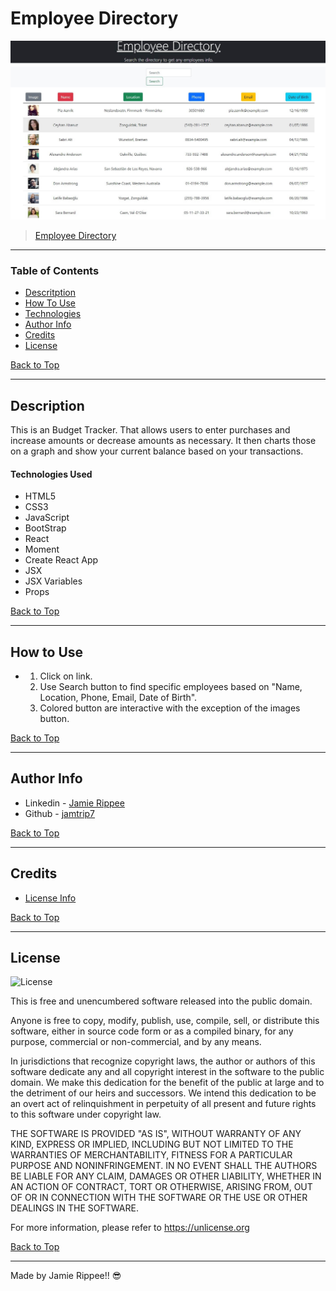 # Employee Directory

![Dashboard Image](src/screenshot/screenshot.jpg)

> [Employee Directory]()

---

### Table of Contents

- [Descritption](#description)
- [How To Use](#how-to-use)
- [Technologies](#technologies)
- [Author Info](#author-info)
- [Credits](#credits)
- [License](#license)

[Back to Top](#Employee-Directory)

---

## Description

This is an Budget Tracker. That allows users to enter purchases and increase amounts or decrease amounts as necessary. It then charts those on a graph and show your current balance based on your transactions.

#### Technologies Used

- HTML5
- CSS3
- JavaScript
- BootStrap
- React
- Moment
- Create React App
- JSX
- JSX Variables
- Props



[Back to Top](#Employee-Directory)

---

## How to Use

- 1) Click on link.
  2) Use Search button to find specific employees based on "Name, Location, Phone, Email, Date of Birth".
  3) Colored button are interactive with the exception of the images button.


[Back to Top](#Employee-Directory)

---

## Author Info

- Linkedin - [Jamie Rippee](https://www.linkedin.com/in/jamie-rippee-28316513/)
- Github - [jamtrip7](https://github.com/jamtrip7)

[Back to Top](#Employee-Directory)

---

## Credits

- [License Info](https://choosealicense.com/licenses/unlicense/#)

[Back to Top](#Employee-Directory)

---

## License
![License](https://img.shields.io/badges/License-${response.license}-blue.svg "License Badge")

This is free and unencumbered software released into the public domain.

Anyone is free to copy, modify, publish, use, compile, sell, or
distribute this software, either in source code form or as a compiled
binary, for any purpose, commercial or non-commercial, and by any
means.

In jurisdictions that recognize copyright laws, the author or authors
of this software dedicate any and all copyright interest in the
software to the public domain. We make this dedication for the benefit
of the public at large and to the detriment of our heirs and
successors. We intend this dedication to be an overt act of
relinquishment in perpetuity of all present and future rights to this
software under copyright law.

THE SOFTWARE IS PROVIDED "AS IS", WITHOUT WARRANTY OF ANY KIND,
EXPRESS OR IMPLIED, INCLUDING BUT NOT LIMITED TO THE WARRANTIES OF
MERCHANTABILITY, FITNESS FOR A PARTICULAR PURPOSE AND NONINFRINGEMENT.
IN NO EVENT SHALL THE AUTHORS BE LIABLE FOR ANY CLAIM, DAMAGES OR
OTHER LIABILITY, WHETHER IN AN ACTION OF CONTRACT, TORT OR OTHERWISE,
ARISING FROM, OUT OF OR IN CONNECTION WITH THE SOFTWARE OR THE USE OR
OTHER DEALINGS IN THE SOFTWARE.

For more information, please refer to <https://unlicense.org>

[Back to Top](#Employee-Directory)

---

Made by Jamie Rippee!! 😎